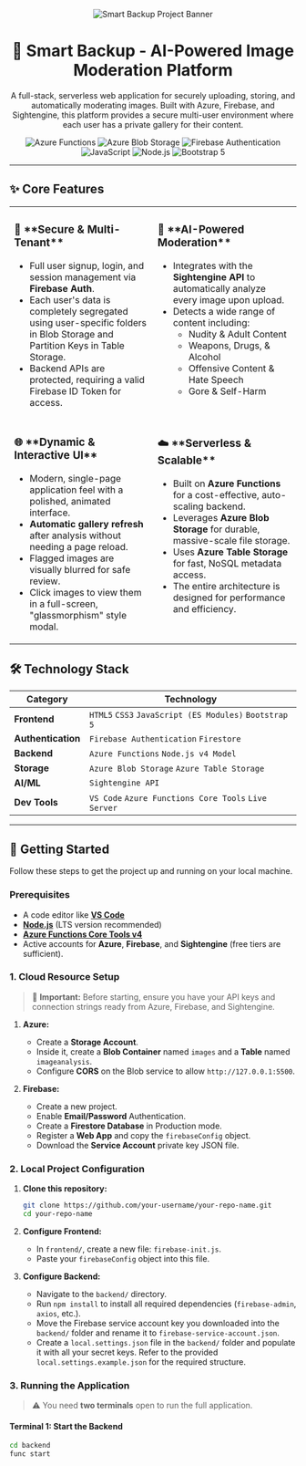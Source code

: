 <!-- Project Banner -->
<p align="center">
  <img src="https://placehold.co/1280x640/6366f1/FFFFFF?text=Smart+Backup" alt="Smart Backup Project Banner"/>
</p>

<!-- Project Title and Short Description -->
<h1 align="center">
  🚀 Smart Backup - AI-Powered Image Moderation Platform
</h1>

<p align="center">
  A full-stack, serverless web application for securely uploading, storing, and automatically moderating images. Built with Azure, Firebase, and Sightengine, this platform provides a secure multi-user environment where each user has a private gallery for their content.
</p>

<!-- Badges and Shields -->
<p align="center">
  <img src="https://img.shields.io/badge/Azure-Functions-blue?logo=azure-functions&style=for-the-badge" alt="Azure Functions">
  <img src="https://img.shields.io/badge/Azure-Blob%20Storage-blue?logo=azure-blob-storage&style=for-the-badge" alt="Azure Blob Storage">
  <img src="https://img.shields.io/badge/Firebase-Authentication-ffca28?logo=firebase&style=for-the-badge" alt="Firebase Authentication">
  <img src="https://img.shields.io/badge/JavaScript-ES6%2B-F7DF1E?logo=javascript&style=for-the-badge" alt="JavaScript">
  <img src="https://img.shields.io/badge/Node.js-18.x-339933?logo=node.js&style=for-the-badge" alt="Node.js">
  <img src="https://img.shields.io/badge/Bootstrap-5.3-7952B3?logo=bootstrap&style=for-the-badge" alt="Bootstrap 5">
</p>

<hr>

## ✨ Core Features

<table>
  <tr>
    <td width="50%" valign="top">
      <h3>🔐 **Secure & Multi-Tenant**</h3>
      <ul>
        <li>Full user signup, login, and session management via <strong>Firebase Auth</strong>.</li>
        <li>Each user's data is completely segregated using user-specific folders in Blob Storage and Partition Keys in Table Storage.</li>
        <li>Backend APIs are protected, requiring a valid Firebase ID Token for access.</li>
      </ul>
    </td>
    <td width="50%" valign="top">
      <h3>🤖 **AI-Powered Moderation**</h3>
      <ul>
        <li>Integrates with the <strong>Sightengine API</strong> to automatically analyze every image upon upload.</li>
        <li>Detects a wide range of content including:
          <ul>
            <li>Nudity & Adult Content</li>
            <li>Weapons, Drugs, & Alcohol</li>
            <li>Offensive Content & Hate Speech</li>
            <li>Gore & Self-Harm</li>
          </ul>
        </li>
      </ul>
    </td>
  </tr>
  <tr>
    <td width="50%" valign="top">
      <h3>🌐 **Dynamic & Interactive UI**</h3>
      <ul>
        <li>Modern, single-page application feel with a polished, animated interface.</li>
        <li><strong>Automatic gallery refresh</strong> after analysis without needing a page reload.</li>
        <li>Flagged images are visually blurred for safe review.</li>
        <li>Click images to view them in a full-screen, "glassmorphism" style modal.</li>
      </ul>
    </td>
    <td width="50%" valign="top">
      <h3>☁️ **Serverless & Scalable**</h3>
      <ul>
        <li>Built on <strong>Azure Functions</strong> for a cost-effective, auto-scaling backend.</li>
        <li>Leverages <strong>Azure Blob Storage</strong> for durable, massive-scale file storage.</li>
        <li>Uses <strong>Azure Table Storage</strong> for fast, NoSQL metadata access.</li>
        <li>The entire architecture is designed for performance and efficiency.</li>
      </ul>
    </td>
  </tr>
</table>

## 🛠️ Technology Stack

| Category         | Technology                                           |
| ---------------- | ---------------------------------------------------- |
| **Frontend**     | `HTML5` `CSS3` `JavaScript (ES Modules)` `Bootstrap 5` |
| **Authentication** | `Firebase Authentication` `Firestore`                |
| **Backend**      | `Azure Functions` `Node.js v4 Model`                 |
| **Storage**      | `Azure Blob Storage` `Azure Table Storage`             |
| **AI/ML**        | `Sightengine API`                                    |
| **Dev Tools**    | `VS Code` `Azure Functions Core Tools` `Live Server` |

---

## 🚀 Getting Started

Follow these steps to get the project up and running on your local machine.

### Prerequisites

-   A code editor like **[VS Code](https://code.visualstudio.com/)**
-   **[Node.js](https://nodejs.org/)** (LTS version recommended)
-   **[Azure Functions Core Tools v4](https://docs.microsoft.com/azure/azure-functions/functions-run-local)**
-   Active accounts for **Azure**, **Firebase**, and **Sightengine** (free tiers are sufficient).

### 1. **Cloud Resource Setup**

> 🔑 **Important:** Before starting, ensure you have your API keys and connection strings ready from Azure, Firebase, and Sightengine.

1.  **Azure:**
    -   Create a **Storage Account**.
    -   Inside it, create a **Blob Container** named `images` and a **Table** named `imageanalysis`.
    -   Configure **CORS** on the Blob service to allow `http://127.0.0.1:5500`.

2.  **Firebase:**
    -   Create a new project.
    -   Enable **Email/Password** Authentication.
    -   Create a **Firestore Database** in Production mode.
    -   Register a **Web App** and copy the `firebaseConfig` object.
    -   Download the **Service Account** private key JSON file.

### 2. **Local Project Configuration**

1.  **Clone this repository:**
    ```sh
    git clone https://github.com/your-username/your-repo-name.git
    cd your-repo-name
    ```

2.  **Configure Frontend:**
    -   In `frontend/`, create a new file: `firebase-init.js`.
    -   Paste your `firebaseConfig` object into this file.

3.  **Configure Backend:**
    -   Navigate to the `backend/` directory.
    -   Run `npm install` to install all required dependencies (`firebase-admin`, `axios`, etc.).
    -   Move the Firebase service account key you downloaded into the `backend/` folder and rename it to `firebase-service-account.json`.
    -   Create a `local.settings.json` file in the `backend/` folder and populate it with all your secret keys. Refer to the provided `local.settings.example.json` for the required structure.

### 3. **Running the Application**

> ⚠️ You need **two terminals** open to run the full application.

#### Terminal 1: Start the Backend
```sh
cd backend
func start
